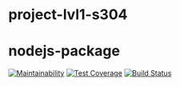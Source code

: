 # project-lvl1-s304
# nodejs-package
[![Maintainability](https://api.codeclimate.com/v1/badges/032f4935b310aa7390cd/maintainability)](https://codeclimate.com/github/slambeable/project-lvl1-s304/maintainability)
[![Test Coverage](https://api.codeclimate.com/v1/badges/032f4935b310aa7390cd/test_coverage)](https://codeclimate.com/github/slambeable/project-lvl1-s304/test_coverage)
[![Build Status](https://travis-ci.org/slambeable/project-lvl1-s304.svg?branch=master)](https://travis-ci.org/slambeable/project-lvl1-s304)
